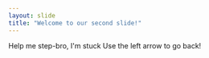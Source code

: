 ```yaml
---
layout: slide
title: "Welcome to our second slide!"
---
```

Help me step-bro, I'm stuck
Use the left arrow to go back!
